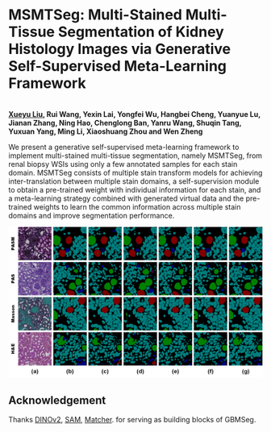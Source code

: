 # MSMTSeg: Multi-Stained Multi-Tissue Segmentation of Kidney Histology Images via Generative Self-Supervised Meta-Learning Framework
<br>**[Xueyu Liu](https://scholar.google.com.hk/citations?user=jeatLqIAAAAJ&hl=zh-CN), Rui Wang, Yexin Lai, Yongfei Wu, Hangbei Cheng, Yuanyue Lu, Jianan Zhang, Ning Hao, Chenglong Ban, Yanru Wang, Shuqin Tang, Yuxuan Yang, Ming Li, Xiaoshuang Zhou and Wen Zheng**<br>



We present a generative self-supervised meta-learning framework to implement multi-stained multi-tissue segmentation, namely MSMTSeg, from renal biopsy WSIs using only a few annotated samples for each stain domain. MSMTSeg consists of multiple stain transform models for achieving inter-translation between multiple stain domains, a self-supervision module to obtain a pre-trained weight with individual information for each stain, and a meta-learning strategy combined with generated virtual data and the pre-trained weights to learn the common information across multiple stain domains and improve segmentation performance. 

<p align="center">
<img width="800" alt="ablation" src="img/eg_abalation.png">
</p>



## Acknowledgement
Thanks [DINOv2](https://github.com/facebookresearch/dinov2), [SAM](https://github.com/facebookresearch/segment-anything), [Matcher](https://github.com/aim-uofa/Matcher). for serving as building blocks of GBMSeg.
